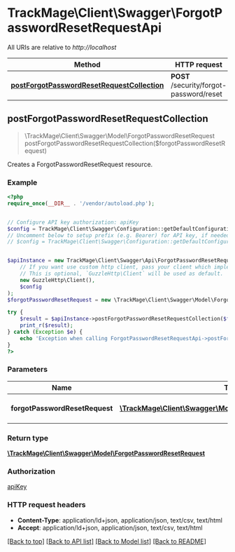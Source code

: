 # TrackMage\Client\Swagger\ForgotPasswordResetRequestApi

All URIs are relative to *http://localhost*

Method | HTTP request | Description
------------- | ------------- | -------------
[**postForgotPasswordResetRequestCollection**](ForgotPasswordResetRequestApi.md#postForgotPasswordResetRequestCollection) | **POST** /security/forgot-password/reset | Creates a ForgotPasswordResetRequest resource.



## postForgotPasswordResetRequestCollection

> \TrackMage\Client\Swagger\Model\ForgotPasswordResetRequest postForgotPasswordResetRequestCollection($forgotPasswordResetRequest)

Creates a ForgotPasswordResetRequest resource.

### Example

```php
<?php
require_once(__DIR__ . '/vendor/autoload.php');


// Configure API key authorization: apiKey
$config = TrackMage\Client\Swagger\Configuration::getDefaultConfiguration()->setApiKey('Authorization', 'YOUR_API_KEY');
// Uncomment below to setup prefix (e.g. Bearer) for API key, if needed
// $config = TrackMage\Client\Swagger\Configuration::getDefaultConfiguration()->setApiKeyPrefix('Authorization', 'Bearer');


$apiInstance = new TrackMage\Client\Swagger\Api\ForgotPasswordResetRequestApi(
    // If you want use custom http client, pass your client which implements `GuzzleHttp\ClientInterface`.
    // This is optional, `GuzzleHttp\Client` will be used as default.
    new GuzzleHttp\Client(),
    $config
);
$forgotPasswordResetRequest = new \TrackMage\Client\Swagger\Model\ForgotPasswordResetRequest(); // \TrackMage\Client\Swagger\Model\ForgotPasswordResetRequest | The new ForgotPasswordResetRequest resource

try {
    $result = $apiInstance->postForgotPasswordResetRequestCollection($forgotPasswordResetRequest);
    print_r($result);
} catch (Exception $e) {
    echo 'Exception when calling ForgotPasswordResetRequestApi->postForgotPasswordResetRequestCollection: ', $e->getMessage(), PHP_EOL;
}
?>
```

### Parameters


Name | Type | Description  | Notes
------------- | ------------- | ------------- | -------------
 **forgotPasswordResetRequest** | [**\TrackMage\Client\Swagger\Model\ForgotPasswordResetRequest**](../Model/ForgotPasswordResetRequest.md)| The new ForgotPasswordResetRequest resource | [optional]

### Return type

[**\TrackMage\Client\Swagger\Model\ForgotPasswordResetRequest**](../Model/ForgotPasswordResetRequest.md)

### Authorization

[apiKey](../../README.md#apiKey)

### HTTP request headers

- **Content-Type**: application/ld+json, application/json, text/csv, text/html
- **Accept**: application/ld+json, application/json, text/csv, text/html

[[Back to top]](#) [[Back to API list]](../../README.md#documentation-for-api-endpoints)
[[Back to Model list]](../../README.md#documentation-for-models)
[[Back to README]](../../README.md)

